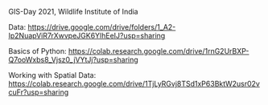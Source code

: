 GIS-Day 2021, Wildlife Institute of India

Data: https://drive.google.com/drive/folders/1_A2-Ip2NuapViR7rXwvpeJGK6YlhEeIJ?usp=sharing

Basics of Python: https://colab.research.google.com/drive/1rnG2UrBXP-Q7ooWxbs8_Vjsz0_jVYtJj?usp=sharing

Working with Spatial Data: https://colab.research.google.com/drive/1TjLyRGvj8TSd1xP63BktW2usr02vcuFr?usp=sharing

